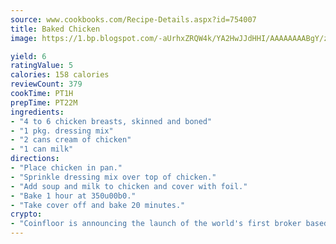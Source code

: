 ```yaml
---
source: www.cookbooks.com/Recipe-Details.aspx?id=754007
title: Baked Chicken
image: https://1.bp.blogspot.com/-aUrhxZRQW4k/YA2HwJJdHHI/AAAAAAAABgY/z2R8OXCxqDoBQtRn-q-fHG8g9_G4G1HBwCLcBGAsYHQ/s320/13.png

yield: 6
ratingValue: 5
calories: 158 calories
reviewCount: 379
cookTime: PT1H
prepTime: PT22M
ingredients:
- "4 to 6 chicken breasts, skinned and boned"
- "1 pkg. dressing mix"
- "2 cans cream of chicken"
- "1 can milk"
directions:
- "Place chicken in pan."
- "Sprinkle dressing mix over top of chicken."
- "Add soup and milk to chicken and cover with foil."
- "Bake 1 hour at 350u00b0."
- "Take cover off and bake 20 minutes."
crypto:
- "Coinfloor is announcing the launch of the world's first broker based bitcoin marketplace."
---
```

